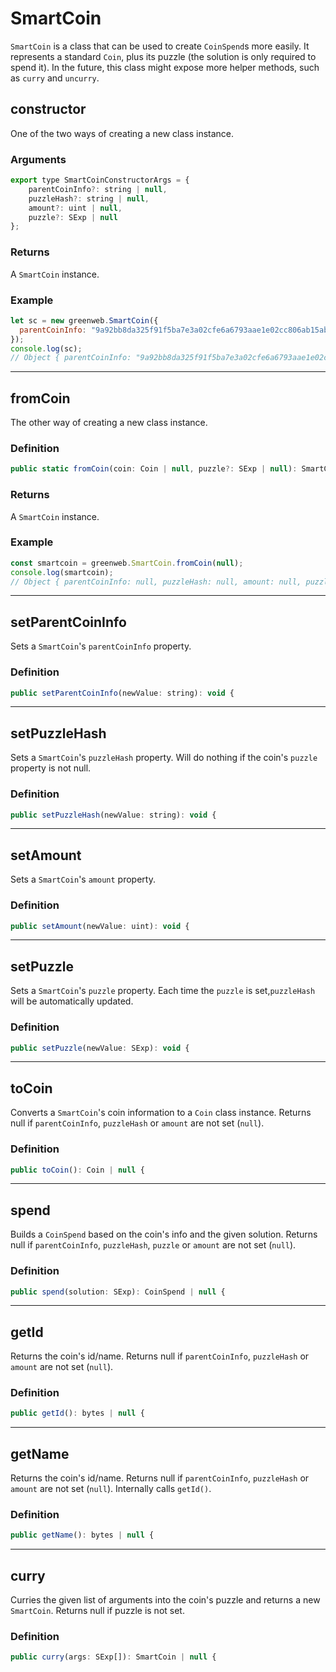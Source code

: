 # SmartCoin

`SmartCoin` is a class that can be used to create `CoinSpend`s more easily. It represents a standard `Coin`, plus its puzzle (the solution is only required to spend it). In the future, this class might expose more helper methods, such as `curry` and `uncurry`.

## constructor

One of the two ways of creating a new class instance.

### Arguments

```js
export type SmartCoinConstructorArgs = {
    parentCoinInfo?: string | null,
    puzzleHash?: string | null,
    amount?: uint | null,
    puzzle?: SExp | null
};
```

### Returns

A `SmartCoin` instance.

### Example

```js
let sc = new greenweb.SmartCoin({
  parentCoinInfo: "9a92bb8da325f91f5ba7e3a02cfe6a6793aae1e02cc806ab15abaa31e834ba84",
});
console.log(sc);
// Object { parentCoinInfo: "9a92bb8da325f91f5ba7e3a02cfe6a6793aae1e02cc806ab15abaa31e834ba84", puzzleHash: null, amount: null, puzzle: null }
```

---

## fromCoin

The other way of creating a new class instance.

### Definition

```js
public static fromCoin(coin: Coin | null, puzzle?: SExp | null): SmartCoin {
```

### Returns

A `SmartCoin` instance.

### Example

```js
const smartcoin = greenweb.SmartCoin.fromCoin(null);
console.log(smartcoin);
// Object { parentCoinInfo: null, puzzleHash: null, amount: null, puzzle: null }
```

---

## setParentCoinInfo

Sets a `SmartCoin`'s `parentCoinInfo` property.

### Definition

```js
public setParentCoinInfo(newValue: string): void {
```

---

## setPuzzleHash

Sets a `SmartCoin`'s `puzzleHash` property. Will do nothing if the coin's `puzzle` property is not null.

### Definition

```js
public setPuzzleHash(newValue: string): void {
```

---

## setAmount

Sets a `SmartCoin`'s `amount` property.

### Definition

```js
public setAmount(newValue: uint): void {
```

---

## setPuzzle

Sets a `SmartCoin`'s `puzzle` property. Each time the `puzzle` is set,`puzzleHash` will be automatically updated.

### Definition

```js
public setPuzzle(newValue: SExp): void {
```

---

## toCoin

Converts a `SmartCoin`'s coin information to a `Coin` class instance. Returns null if `parentCoinInfo`, `puzzleHash` or `amount` are not set (`null`).

### Definition

```js
public toCoin(): Coin | null {
```

---

## spend

Builds a `CoinSpend` based on the coin's info and the given solution. Returns null if `parentCoinInfo`, `puzzleHash`, `puzzle` or `amount` are not set (`null`).

### Definition

```js
public spend(solution: SExp): CoinSpend | null {
```

---

## getId

Returns the coin's id/name. Returns null if `parentCoinInfo`, `puzzleHash` or `amount` are not set (`null`).

### Definition

```js
public getId(): bytes | null {
```

---

## getName

Returns the coin's id/name. Returns null if `parentCoinInfo`, `puzzleHash` or `amount` are not set (`null`). Internally calls `getId()`.

### Definition

```js
public getName(): bytes | null {
```

---

## curry

Curries the given list of arguments into the coin's puzzle and returns a new `SmartCoin`. Returns null if puzzle is not set.

### Definition

```js
public curry(args: SExp[]): SmartCoin | null {
```
